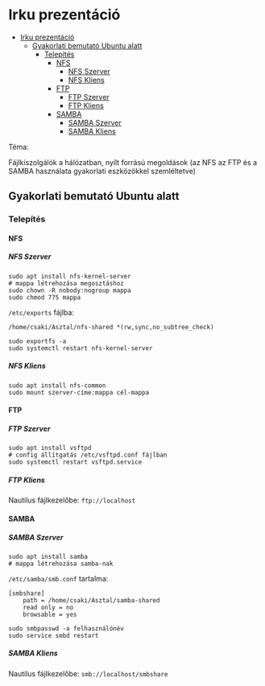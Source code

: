 # Irku prezentáció

- [Irku prezentáció](#irku-prezentáció)
  - [Gyakorlati bemutató Ubuntu alatt](#gyakorlati-bemutató-ubuntu-alatt)
    - [Telepítés](#telepítés)
      - [NFS](#nfs)
        - [NFS Szerver](#nfs-szerver)
        - [NFS Kliens](#nfs-kliens)
      - [FTP](#ftp)
        - [FTP Szerver](#ftp-szerver)
        - [FTP Kliens](#ftp-kliens)
      - [SAMBA](#samba)
        - [SAMBA Szerver](#samba-szerver)
        - [SAMBA Kliens](#samba-kliens)

Téma:

Fájlkiszolgálók a hálózatban, nyílt forrású megoldások (az NFS az FTP és a SAMBA használata gyakorlati eszközökkel szemléltetve)

## Gyakorlati bemutató Ubuntu alatt

### Telepítés

#### NFS

##### NFS Szerver

```
sudo apt install nfs-kernel-server
# mappa létrehozása megosztáshoz
sudo chown -R nobody:nogroup mappa
sudo chmod 775 mappa
```

`/etc/exports` fájlba:

```
/home/csaki/Asztal/nfs-shared *(rw,sync,no_subtree_check)
```

```
sudo exportfs -a
sudo systemctl restart nfs-kernel-server
```

##### NFS Kliens

```
sudo apt install nfs-common
sudo mount szerver-címe:mappa cél-mappa
```

#### FTP

##### FTP Szerver

```
sudo apt install vsftpd
# config állítgatás /etc/vsftpd.conf fájlban
sudo systemctl restart vsftpd.service
```

##### FTP Kliens

Nautilus fájlkezelőbe: `ftp://localhost`

#### SAMBA

##### SAMBA Szerver

```
sudo apt install samba
# mappa létrehozása samba-nak
```

`/etc/samba/smb.conf` tartalma:

```
[smbshare]
    path = /home/csaki/Asztal/samba-shared
    read only = no
    browsable = yes
```

```
sudo smbpasswd -a felhasználónév
sudo service smbd restart
```

##### SAMBA Kliens

Nautilus fájlkezelőbe: `smb://localhost/smbshare`
